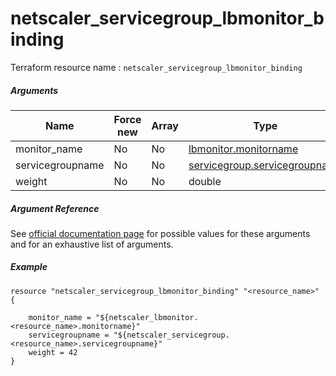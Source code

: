# netscaler_servicegroup_lbmonitor_binding

Terraform resource name : ```netscaler_servicegroup_lbmonitor_binding```

##### Arguments

| Name | Force new | Array | Type |
|----|----|----|----|
|monitor_name|No|No|[lbmonitor.monitorname](/doc/resources/lbmonitor.md)|
|servicegroupname|No|No|[servicegroup.servicegroupname](/doc/resources/servicegroup.md)|
|weight|No|No|double|


##### Argument Reference

See [official documentation page](https://developer-docs.citrix.com/projects/netscaler-nitro-api/en/11.0/configuration/basic/servicegroup_lbmonitor_binding/servicegroup_lbmonitor_binding/) for possible values for these arguments and for an exhaustive list of arguments.

##### Example

```
resource "netscaler_servicegroup_lbmonitor_binding" "<resource_name>" {

    monitor_name = "${netscaler_lbmonitor.<resource_name>.monitorname}"
    servicegroupname = "${netscaler_servicegroup.<resource_name>.servicegroupname}"
    weight = 42
}
```

